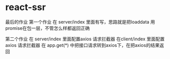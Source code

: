 # react-ssr

最后的作业
  第一个作业 在 server/index 里面有写，思路就是把loaddata 用promise在包一层，不管怎么样都返回正确
  
  第二个作业 在 server/index 里面配置axios 请求拦截器  在client/index 里面配置axios 请求拦截器  在 app.get(*) 中把接口请求转到axios下，在把axios的结果返回
